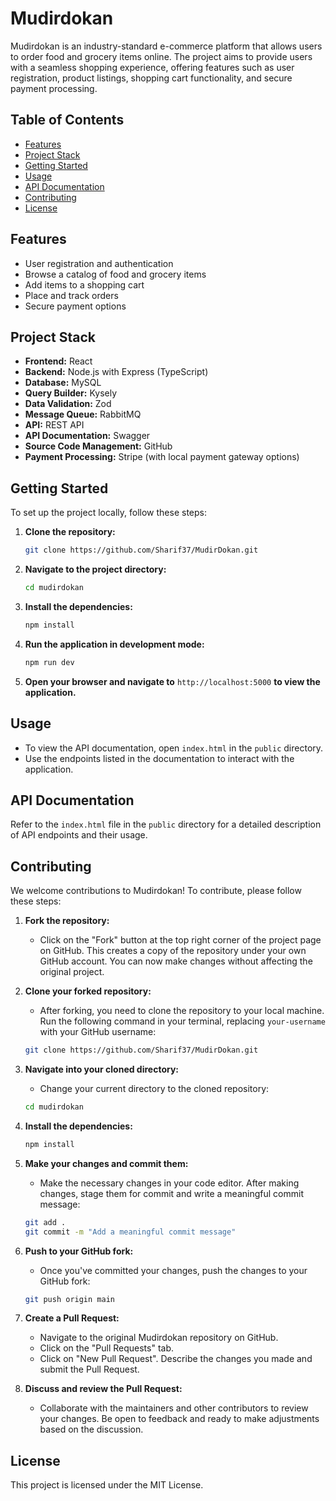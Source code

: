 # Mudirdokan

Mudirdokan is an industry-standard e-commerce platform that allows users to order food and grocery items online. The project aims to provide users with a seamless shopping experience, offering features such as user registration, product listings, shopping cart functionality, and secure payment processing.

## Table of Contents

- [Features](#features)
- [Project Stack](#project-stack)
- [Getting Started](#getting-started)
- [Usage](#usage)
- [API Documentation](#api-documentation)
- [Contributing](#contributing)
- [License](#license)

## Features

- User registration and authentication
- Browse a catalog of food and grocery items
- Add items to a shopping cart
- Place and track orders
- Secure payment options

## Project Stack

- **Frontend:** React
- **Backend:** Node.js with Express (TypeScript)
- **Database:** MySQL
- **Query Builder:** Kysely
- **Data Validation:** Zod
- **Message Queue:** RabbitMQ
- **API:** REST API
- **API Documentation:** Swagger
- **Source Code Management:** GitHub
- **Payment Processing:** Stripe (with local payment gateway options)

## Getting Started

To set up the project locally, follow these steps:

1. **Clone the repository:**

   ```bash
   git clone https://github.com/Sharif37/MudirDokan.git
   ```

2. **Navigate to the project directory:**

   ```bash
   cd mudirdokan
   ```

3. **Install the dependencies:**

   ```bash
   npm install
   ```

4. **Run the application in development mode:**

   ```bash
   npm run dev
   ```

5. **Open your browser and navigate to** `http://localhost:5000` **to view the application.**

## Usage

- To view the API documentation, open `index.html` in the `public` directory.
- Use the endpoints listed in the documentation to interact with the application.

## API Documentation

Refer to the `index.html` file in the `public` directory for a detailed description of API endpoints and their usage.

## Contributing

We welcome contributions to Mudirdokan! To contribute, please follow these steps:

1. **Fork the repository:**
   - Click on the "Fork" button at the top right corner of the project page on GitHub. This creates a copy of the repository under your own GitHub account. You can now make changes without affecting the original project.

2. **Clone your forked repository:**
   - After forking, you need to clone the repository to your local machine. Run the following command in your terminal, replacing `your-username` with your GitHub username:

   ```bash
   git clone https://github.com/Sharif37/MudirDokan.git
   ```

3. **Navigate into your cloned directory:**
   - Change your current directory to the cloned repository:

   ```bash
   cd mudirdokan
   ```
4. **Install the dependencies:**

   ```bash
   npm install
   ```

5. **Make your changes and commit them:**
   - Make the necessary changes in your code editor. After making changes, stage them for commit and write a meaningful commit message:

   ```bash
   git add .
   git commit -m "Add a meaningful commit message"
   ```

7. **Push to your GitHub fork:**
   - Once you've committed your changes, push the changes to your GitHub fork:

   ```bash
   git push origin main
   ```

8. **Create a Pull Request:**
   - Navigate to the original Mudirdokan repository on GitHub.
   - Click on the "Pull Requests" tab.
   - Click on "New Pull Request". Describe the changes you made and submit the Pull Request.

9. **Discuss and review the Pull Request:**
   - Collaborate with the maintainers and other contributors to review your changes. Be open to feedback and ready to make adjustments based on the discussion.




## License

This project is licensed under the MIT License.
